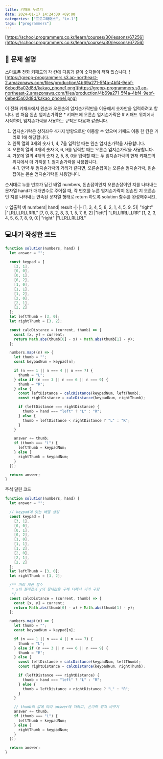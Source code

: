 ```yaml
---
title: 키패드 누르기
date: 2024-01-17 14:24:00 +09:00
categories: ["프로그래머스", "Lv.1"]
tags: ["programmers"]
---
```


[https://school.programmers.co.kr/learn/courses/30/lessons/67256](https://school.programmers.co.kr/learn/courses/30/lessons/67256)

## 📔 문제 설명

스마트폰 전화 키패드의 각 칸에 다음과 같이 숫자들이 적혀 있습니다.
![https://grepp-programmers.s3.ap-northeast-2.amazonaws.com/files/production/4b69a271-5f4a-4bf4-9ebf-6ebed5a02d8d/kakao_phone1.png](https://grepp-programmers.s3.ap-northeast-2.amazonaws.com/files/production/4b69a271-5f4a-4bf4-9ebf-6ebed5a02d8d/kakao_phone1.png)

이 전화 키패드에서 왼손과 오른손의 엄지손가락만을 이용해서 숫자만을 입력하려고 합니다.
맨 처음 왼손 엄지손가락은 \* 키패드에 오른손 엄지손가락은 # 키패드 위치에서 시작하며, 엄지손가락을 사용하는 규칙은 다음과 같습니다.

1. 엄지손가락은 상하좌우 4가지 방향으로만 이동할 수 있으며 키패드 이동 한 칸은 거리로 1에 해당합니다.
1. 왼쪽 열의 3개의 숫자 1, 4, 7을 입력할 때는 왼손 엄지손가락을 사용합니다.
1. 오른쪽 열의 3개의 숫자 3, 6, 9를 입력할 때는 오른손 엄지손가락을 사용합니다.
1. 가운데 열의 4개의 숫자 2, 5, 8, 0을 입력할 때는 두 엄지손가락의 현재 키패드의 위치에서 더 가까운 1. 엄지손가락을 사용합니다.  
   4-1. 만약 두 엄지손가락의 거리가 같다면, 오른손잡이는 오른손 엄지손가락, 왼손잡이는 왼손 엄지손가락을 사용합니다.

순서대로 누를 번호가 담긴 배열 numbers, 왼손잡이인지 오른손잡이인 지를 나타내는 문자열 hand가 매개변수로 주어질 때, 각 번호를 누른 엄지손가락이 왼손인 지 오른손인 지를 나타내는 연속된 문자열 형태로 return 하도록 solution 함수를 완성해주세요.

💡 입출력 예
numbers| hand| result
-|-|-
[1, 3, 4, 5, 8, 2, 1, 4, 5, 9, 5]| "right" |"LRLLLRLLRRL"
[7, 0, 8, 2, 8, 3, 1, 5, 7, 6, 2] |"left"| "LRLLRRLLLRR"
[1, 2, 3, 4, 5, 6, 7, 8, 9, 0]| "right" |"LLRLLRLLRL"

## 💻내가 작성한 코드

```js
function solution(numbers, hand) {
  let answer = "";

  const keypad = [
    [3, 1],
    [0, 0],
    [0, 1],
    [0, 2],
    [1, 0],
    [1, 1],
    [1, 2],
    [2, 0],
    [2, 1],
    [2, 2]
  ];
  let leftThumb = [3, 0];
  let rightThumb = [3, 2];

  const calcDistance = (current, thumb) => {
    const [x, y] = current;
    return Math.abs(thumb[0] - x) + Math.abs(thumb[1] - y);
  };

  numbers.map((n) => {
    let thumb = "";
    const keypadNum = keypad[n];

    if (n === 1 || n === 4 || n === 7) {
      thumb = "L";
    } else if (n === 3 || n === 6 || n === 9) {
      thumb = "R";
    } else {
      const leftDistance = calcDistance(keypadNum, leftThumb);
      const rightDistance = calcDistance(keypadNum, rightThumb);

      if (leftDistance === rightDistance) {
        thumb = hand === "left" ? "L" : "R";
      } else {
        thumb = leftDistance < rightDistance ? "L" : "R";
      }
    }

    answer += thumb;
    if (thumb === "L") {
      leftThumb = keypadNum;
    } else {
      rightThumb = keypadNum;
    }
  });

  return answer;
}
```

주석 달린 코드

```js
function solution(numbers, hand) {
  let answer = "";

  // keypad에 맞는 배열 생성
  const keypad = [
    [3, 1],
    [0, 0],
    [0, 1],
    [0, 2],
    [1, 0],
    [1, 1],
    [1, 2],
    [2, 0],
    [2, 1],
    [2, 2]
  ];
  let leftThumb = [3, 0];
  let rightThumb = [3, 2];

  /** 거리 계산 함수
   * x의 절대값과 y의 절대값을 구해 더해서 거리 구함
   */
  const calcDistance = (current, thumb) => {
    const [x, y] = current;
    return Math.abs(thumb[0] - x) + Math.abs(thumb[1] - y);
  };

  numbers.map((n) => {
    let thumb = "";
    const keypadNum = keypad[n];

    if (n === 1 || n === 4 || n === 7) {
      thumb = "L";
    } else if (n === 3 || n === 6 || n === 9) {
      thumb = "R";
    } else {
      const leftDistance = calcDistance(keypadNum, leftThumb);
      const rightDistance = calcDistance(keypadNum, rightThumb);

      if (leftDistance === rightDistance) {
        thumb = hand === "left" ? "L" : "R";
      } else {
        thumb = leftDistance < rightDistance ? "L" : "R";
      }
    }

    // thumb의 값에 따라 answer에 더하고, 손가락 위치 바꾸기
    answer += thumb;
    if (thumb === "L") {
      leftThumb = keypadNum;
    } else {
      rightThumb = keypadNum;
    }
  });

  return answer;
}
```
